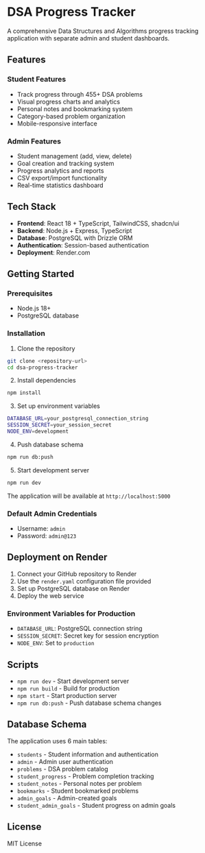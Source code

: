 # DSA Progress Tracker

A comprehensive Data Structures and Algorithms progress tracking application with separate admin and student dashboards.

## Features

### Student Features
- Track progress through 455+ DSA problems
- Visual progress charts and analytics
- Personal notes and bookmarking system
- Category-based problem organization
- Mobile-responsive interface

### Admin Features
- Student management (add, view, delete)
- Goal creation and tracking system
- Progress analytics and reports
- CSV export/import functionality
- Real-time statistics dashboard

## Tech Stack

- **Frontend**: React 18 + TypeScript, TailwindCSS, shadcn/ui
- **Backend**: Node.js + Express, TypeScript
- **Database**: PostgreSQL with Drizzle ORM
- **Authentication**: Session-based authentication
- **Deployment**: Render.com

## Getting Started

### Prerequisites
- Node.js 18+
- PostgreSQL database

### Installation

1. Clone the repository
```bash
git clone <repository-url>
cd dsa-progress-tracker
```

2. Install dependencies
```bash
npm install
```

3. Set up environment variables
```bash
DATABASE_URL=your_postgresql_connection_string
SESSION_SECRET=your_session_secret
NODE_ENV=development
```

4. Push database schema
```bash
npm run db:push
```

5. Start development server
```bash
npm run dev
```

The application will be available at `http://localhost:5000`

### Default Admin Credentials
- Username: `admin`
- Password: `admin@123`

## Deployment on Render

1. Connect your GitHub repository to Render
2. Use the `render.yaml` configuration file provided
3. Set up PostgreSQL database on Render
4. Deploy the web service

### Environment Variables for Production
- `DATABASE_URL`: PostgreSQL connection string
- `SESSION_SECRET`: Secret key for session encryption
- `NODE_ENV`: Set to `production`

## Scripts

- `npm run dev` - Start development server
- `npm run build` - Build for production
- `npm start` - Start production server
- `npm run db:push` - Push database schema changes

## Database Schema

The application uses 6 main tables:
- `students` - Student information and authentication
- `admin` - Admin user authentication
- `problems` - DSA problem catalog
- `student_progress` - Problem completion tracking
- `student_notes` - Personal notes per problem
- `bookmarks` - Student bookmarked problems
- `admin_goals` - Admin-created goals
- `student_admin_goals` - Student progress on admin goals

## License

MIT License